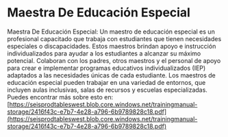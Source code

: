 # Maestra De Educación Especial
Maestra De Educación Especial: Un maestro de educación especial es un profesional capacitado que trabaja con estudiantes que tienen necesidades especiales o discapacidades. Estos maestros brindan apoyo e instrucción individualizados para ayudar a los estudiantes a alcanzar su máximo potencial. Colaboran con los padres, otros maestros y el personal de apoyo para crear e implementar programas educativos individualizados (IEP) adaptados a las necesidades únicas de cada estudiante. Los maestros de educación especial pueden trabajar en una variedad de entornos, que incluyen aulas inclusivas, salas de recursos y escuelas especializadas.
Puedes encontrar más sobre esto en: [https://seisprodtableswest.blob.core.windows.net/trainingmanual-storage/2416f43c-e7b7-4e28-a796-6b9789828c18.pdf](https://seisprodtableswest.blob.core.windows.net/trainingmanual-storage/2416f43c-e7b7-4e28-a796-6b9789828c18.pdf)